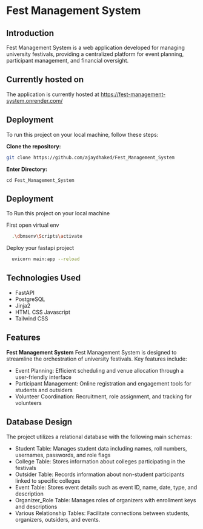# Fest Management System

## Introduction

Fest Management System is a web application developed for managing university festivals, providing a centralized platform for event planning, participant management, and financial oversight.

## Currently hosted on

The application is currently hosted at https://fest-management-system.onrender.com/

## Deployment

To run this project on your local machine, follow these steps:

**Clone the repository:**
   ```bash
   git clone https://github.com/ajaydhaked/Fest_Management_System
   ```
**Enter Directory:**
   ```
   cd Fest_Management_System
   ```
## Deployment

To Run this project on your local machine


First open virtual env
```bash
  .\dbmsenv\Scripts\activate
```

Deploy your fastapi project
```bash
  uvicorn main:app --reload
```


## Technologies Used

* FastAPI
* PostgreSQL
* Jinja2 
* HTML CSS Javascript
* Tailwind CSS
## Features
**Fest Management System**
Fest Management System is designed to streamline the orchestration of university festivals. Key features include:

* Event Planning: Efficient scheduling and venue allocation through a user-friendly interface
* Participant Management: Online registration and engagement tools for students and outsiders
* Volunteer Coordination: Recruitment, role assignment, and tracking for volunteers

## Database Design
The project utilizes a relational database with the following main schemas:
* Student Table: Manages student data including names, roll numbers, usernames, passwords, and role flags
* College Table: Stores information about colleges participating in the festivals
* Outsider Table: Records information about non-student participants linked to specific colleges
* Event Table: Stores event details such as event ID, name, date, type, and description
* Organizer_Role Table: Manages roles of organizers with enrollment keys and descriptions
* Various Relationship Tables: Facilitate connections between students, organizers, outsiders, and events.